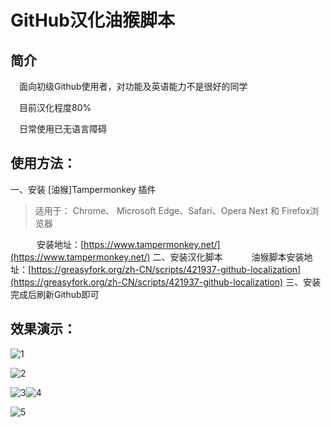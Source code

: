 # GitHub汉化油猴脚本

## 简介
&emsp;面向初级Github使用者，对功能及英语能力不是很好的同学

&emsp;目前汉化程度80%

&emsp;日常使用已无语言障碍

## 使用方法：
一、安装 [油猴]Tampermonkey 插件
> 适用于： Chrome、 Microsoft Edge、Safari、Opera Next 和 Firefox浏览器

&emsp;&emsp;&emsp;安装地址：[https://www.tampermonkey.net/](https://www.tampermonkey.net/)
二、安装汉化脚本
&emsp;&emsp;&emsp;油猴脚本安装地址：[https://greasyfork.org/zh-CN/scripts/421937-github-localization](https://greasyfork.org/zh-CN/scripts/421937-github-localization)
三、安装完成后刷新Github即可

## 效果演示：

![1](https://i.klyi.net/img/27)

![2](https://i.klyi.net/img/30)

![3](https://i.klyi.net/img/26)![4](https://i.klyi.net/img/28)

![5](https://i.klyi.net/img/29)



